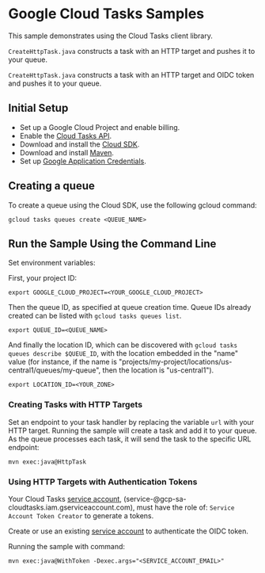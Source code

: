 # Google Cloud Tasks Samples

This sample demonstrates using the Cloud Tasks client library.

`CreateHttpTask.java` constructs a task with an HTTP target and pushes it
to your queue.

`CreateHttpTask.java` constructs a task with an HTTP target and OIDC token and
pushes it to your queue.

## Initial Setup

 * Set up a Google Cloud Project and enable billing.
 * Enable the
 [Cloud Tasks API](https://console.cloud.google.com/launcher/details/google/cloudtasks.googleapis.com).
 * Download and install the [Cloud SDK](https://cloud.google.com/sdk).
 * Download and install [Maven](http://maven.apache.org/install.html).
 * Set up [Google Application Credentials](https://cloud.google.com/docs/authentication/getting-started).

## Creating a queue

To create a queue using the Cloud SDK, use the following gcloud command:

```
gcloud tasks queues create <QUEUE_NAME>
```

## Run the Sample Using the Command Line

Set environment variables:

First, your project ID:

```
export GOOGLE_CLOUD_PROJECT=<YOUR_GOOGLE_CLOUD_PROJECT>
```

Then the queue ID, as specified at queue creation time. Queue IDs already
created can be listed with `gcloud tasks queues list`.

```
export QUEUE_ID=<QUEUE_NAME>
```

And finally the location ID, which can be discovered with
`gcloud tasks queues describe $QUEUE_ID`, with the location embedded in
the "name" value (for instance, if the name is
"projects/my-project/locations/us-central1/queues/my-queue", then the
location is "us-central1").

```
export LOCATION_ID=<YOUR_ZONE>
```

### Creating Tasks with HTTP Targets

Set an endpoint to your task handler by replacing the variable `url` with your
HTTP target. Running the sample will create a task and add it to your queue.
As the queue processes each task, it will send the task to the specific URL
endpoint:

```
mvn exec:java@HttpTask
```

### Using HTTP Targets with Authentication Tokens

Your Cloud Tasks [service account][sa],
(service-<project-number>@gcp-sa-cloudtasks.iam.gserviceaccount.com), must
have the role of: `Service Account Token Creator` to generate a tokens.

Create or use an existing [service account][sa] to authenticate the OIDC token.

Running the sample with command:
```
mvn exec:java@WithToken -Dexec.args="<SERVICE_ACCOUNT_EMAIL>"
```


[sa]: https://cloud.google.com/iam/docs/service-accounts
